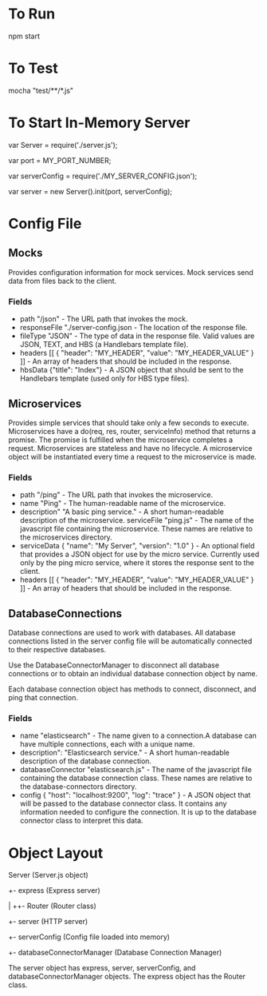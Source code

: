 # To Run 
npm start

# To Test 
mocha "test/**/*.js"

# To Start In-Memory Server 
var Server = require('./server.js');

var port = MY_PORT_NUMBER;

var serverConfig = require('./MY_SERVER_CONFIG.json');

var server = new Server().init(port, serverConfig);

# Config File
## Mocks
Provides configuration information for mock services.
Mock services send data from files back to the client.
### Fields
* path "/json" - The URL path that invokes the mock.
* responseFile "./server-config.json - The location of the response file.
* fileType "JSON" - The type of data in the response file. Valid values
are JSON, TEXT, and HBS (a Handlebars template file).
* headers [[ { "header": "MY_HEADER", "value": "MY_HEADER_VALUE" } ]] -
An array of headers that should be included in the response.
* hbsData {"title": "Index"} - A JSON object that should be sent to the
Handlebars template (used only for HBS type files).

## Microservices
Provides simple services that should take only a few seconds to execute.
Microservices have a do(req, res, router, serviceInfo) method that
returns a promise.
The promise is fulfilled when the microservice completes a request.
Microservices are stateless and have no lifecycle. A microservice object
 will be
instantiated every time a request to the microservice is made.
### Fields
* path "/ping" - The URL path that invokes the microservice.
* name "Ping" - The human-readable name of the microservice.
* description" "A basic ping service." - A short human-readable
 description of the microservice.
serviceFile "ping.js" - The name of the javascript file containing the
microservice. These names are relative to the microservices directory.
* serviceData { "name": "My Server", "version": "1.0" } - An optional
field that provides a JSON object for use by the micro service.
Currently used only by the ping micro service, where it stores the
response sent to the client.
* headers [[ { "header": "MY_HEADER", "value": "MY_HEADER_VALUE" } ]] -
An array of headers that should be included in the response.

## DatabaseConnections
Database connections are used to work with databases. All database
connections listed in the server config file will be automatically
connected to their respective databases.

Use the DatabaseConnectorManager to disconnect all database connections
or to obtain an individual database connection object by name.

Each database connection object has methods to connect, disconnect, and
ping that connection.

### Fields
* name "elasticsearch" - The name given to a connection.A database can
have multiple connections, each with a unique name.
* description": "Elasticsearch service." - A short human-readable
description of the database connection.
* databaseConnector "elasticsearch.js" - The name of the javascript file
containing the database connection class. These names are relative to
the database-connectors directory.
* config { "host": "localhost:9200", "log": "trace" } - A JSON object
that will be passed to the database connector class. It contains any
information needed to configure the connection. It is up to the
database connector class to interpret this data.

# Object Layout
Server (Server.js object)

+- express (Express server)

| ++- Router (Router class)

+- server (HTTP server)

+- serverConfig (Config file loaded into memory)

+- databaseConnectorManager (Database Connection Manager)

The server object has express, server, serverConfig, and
databaseConnectorManager objects. The express object has the Router
class.





